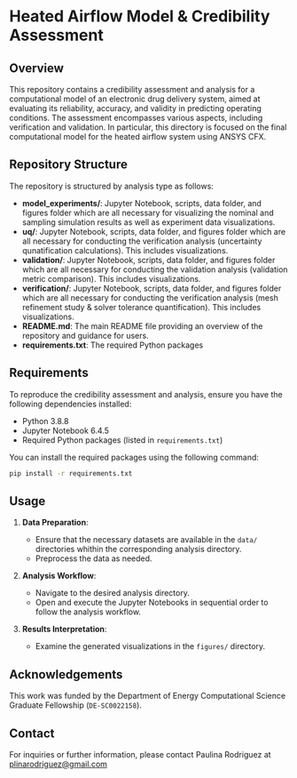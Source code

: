 # Heated Airflow Model & Credibility Assessment

## Overview

This repository contains a credibility assessment and analysis for a computational model of an electronic drug delivery system, aimed at evaluating its reliability, accuracy, and validity in predicting operating conditions. The assessment encompasses various aspects, including verification and validation. In particular, this directory is focused on the final computational model for the heated airflow system using ANSYS CFX. 

## Repository Structure

The repository is structured by analysis type as follows:

- **model_experiments/**: Jupyter Notebook, scripts, data folder, and figures folder which are all necessary for visualizing the nominal and sampling simulation results as well as experiment data visualizations. 
- **uq/**: Jupyter Notebook, scripts, data folder, and figures folder which are all necessary for conducting the verification analysis (uncertainty qunatification calculations). This includes visualizations.
- **validation/**: Jupyter Notebook, scripts, data folder, and figures folder which are all necessary for conducting the validation analysis (validation metric comparison). This includes visualizations. 
- **verification/**: Jupyter Notebook, scripts, data folder, and figures folder which are all necessary for conducting the verification analysis (mesh refinement study & solver tolerance quantification). This includes visualizations. 
- **README.md**: The main README file providing an overview of the repository and guidance for users.
- **requirements.txt**: The required Python packages

## Requirements

To reproduce the credibility assessment and analysis, ensure you have the following dependencies installed:

- Python 3.8.8
- Jupyter Notebook 6.4.5
- Required Python packages (listed in `requirements.txt`)

You can install the required packages using the following command:

```bash
pip install -r requirements.txt
```

## Usage

1. **Data Preparation**:
   - Ensure that the necessary datasets are available in the `data/` directories whithin the corresponding analysis directory.
   - Preprocess the data as needed.

2. **Analysis Workflow**:
   - Navigate to the desired analysis directory.
   - Open and execute the Jupyter Notebooks in sequential order to follow the analysis workflow.
   
3. **Results Interpretation**:
   - Examine the generated visualizations in the `figures/` directory.
   

## Acknowledgements
This work was funded by the Department of Energy Computational Science Graduate Fellowship (`DE-SC0022158`).

## Contact

For inquiries or further information, please contact Paulina Rodriguez at plinarodriguez@gmail.com 

